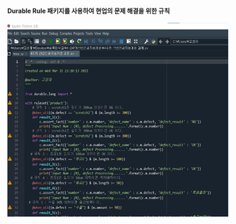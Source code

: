 #### **Durable Rule 패키지를 사용하여 현업의 문제 해결을 위한 규칙**

<img src="./실습.jpg"  width="500" height="440">

</p>

